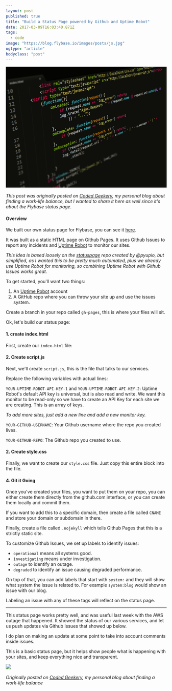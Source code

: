 ```yaml
---
layout: post
published: true
title: "Build a Status Page powered by Github and Uptime Robot"
date: 2017-03-09T16:03:40.871Z
tags:
  - code
image: "https://blog.flybase.io/images/posts/js.jpg"
ogtype: "article"
bodyclass: "post"
---
```


<div class="box-wrap"><div class="box">
	<img src="/images/posts/js.jpg" />
</div></div>

_This post was originally posted on [Coded Geekery](http://codedgeekery.com/build-a-status-page-powered-by-github-and-uptime-robot/), my personal blog about finding a work-life balance, but I wanted to share it here as well since it's about the Flybase status page._

#### Overview

We built our own status page for Flybase, you can see it [here](http://status.flybase.io).

It was built as a static HTML page on Github Pages. It uses Github Issues to report any incidents and [Uptime Robot](http://uptimerobot.com) to monitor our sites.

_This idea is based loosely on the [statuspage](https://github.com/jayfk/statuspage) repo created by @pyupio, but simplified, as I wanted this to be pretty much automated, plus we already use Uptime Robot for monitoring, so combining Uptime Robot with Github Issues works great._

To get started, you'll want two things:

1. An [Uptime Robot](http://uptimerobot.com) account
2. A GitHub repo where you can throw your site up and use the issues system.

Create a branch in your repo called `gh-pages`, this is where your files will sit.

Ok, let's build our status page:

#### 1. create index.html

First, create our `index.html` file:

<script src="https://gist.github.com/freekrai/4a3bd796a374fc6fd42f7359570372dd.js?file=index.html"></script>

#### 2. Create script.js

Next, we'll create `script.js`, this is the file that talks to our services.

Replace the following variables with actual lines:

`YOUR-UPTIME-ROBOT-API-KEY-1` and `YOUR-UPTIME-ROBOT-API-KEY-2`: Uptime Robot's default API key is universal, but is also read and write. We want this monitor to be read-only so we have to create an API Key for each site we are creating. This is an array of keys.

_To add more sites, just add a new line and add a new monitor key._

`YOUR-GITHUB-USERNAME`: Your Github username where the repo you created lives.

`YOUR-GITHUB-REPO`: The Github repo you created to use.

<script src="https://gist.github.com/freekrai/4a3bd796a374fc6fd42f7359570372dd.js?file=script.js"></script>

#### 2. Create style.css

Finally, we want to create our `style.css` file. Just copy this entire block into the file.

<script src="https://gist.github.com/freekrai/4a3bd796a374fc6fd42f7359570372dd.js?file=style.css"></script>

#### 4. Git it Going

Once you've created your files, you want to put them on your repo, you can either create them directly from the github.com interface, or you can create them locally and commit them.

If you want to add this to a specific domain, then create a file called `CNAME` and store your domain or subdomain in there.

Finally, create a file called `.nojekyll` which tells Github Pages that this is a strictly static site.

To customize Github Issues, we set up labels to identify issues:

- `operational` means all systems good.
- `investigating` means under investigation.
- `outage` to identify an outage.
- `degraded` to identify an issue causing degraded performance.

On top of that, you can add labels that start with `system:` and they will show what system the issue is related to. For example `system:blog` would show an issue with our blog.

Labeling an issue with any of these tags will reflect on the status page.

---

This status page works pretty well, and was useful last week with the AWS outage that happened. It showed the status of our various services, and let us push updates via Github Issues that showed up below.

I do plan on making an update at some point to take into account comments inside issues.

This is a basic status page, but it helps show people what is happening with your sites, and keep everything nice and transparent.

![](http://i.giphy.com/a5ptfHj2GqOmk.gif)

_Originally posted on [Coded Geekery](http://codedgeekery.com/build-a-status-page-powered-by-github-and-uptime-robot/), my personal blog about finding a work-life balance_
